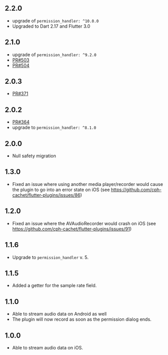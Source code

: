 ## 2.2.0
- upgrade of `permission_handler: ^10.0.0`
- Upgraded to Dart 2.17 and Flutter 3.0

## 2.1.0
- upgrade of `permission_handler: ^9.2.0`
- [PR#503](https://github.com/cph-cachet/flutter-plugins/pull/503)
- [PR#504](https://github.com/cph-cachet/flutter-plugins/pull/504)

## 2.0.3
- [PR#371](https://github.com/cph-cachet/flutter-plugins/pull/371)

## 2.0.2
- [PR#364](https://github.com/cph-cachet/flutter-plugins/pull/364)
- upgrade to `permission_handler: ^8.1.0`
 
## 2.0.0
- Null safety migration

## 1.3.0
- Fixed an issue where using another media player/recorder would cause the plugin to go into an error state on iOS (see https://github.com/cph-cachet/flutter-plugins/issues/86)

## 1.2.0
- Fixed an issue where the AVAudioRecorder would crash on iOS (see https://github.com/cph-cachet/flutter-plugins/issues/91)

## 1.1.6
- Upgrade to `permission_handler` v. 5.

## 1.1.5
- Added a getter for the sample rate field.

## 1.1.0
- Able to stream audio data on Android as well
- The plugin will now record as soon as the permission dialog ends.

## 1.0.0
- Able to stream audio data on iOS.
